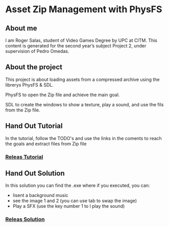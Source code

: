 # Asset Zip Management with PhysFS

## About me
I am Roger Salas, student of Video Games Degree by UPC at CITM. This content is generated for the second year’s subject Project 2, under supervision of Pedro Omedas.


## About the project
This project is about loading assets from a compressed archive using the librerys PhysFS & SDL.

PhysFS to open the Zip file and achieve the main goal.

SDL to create the windows to show a texture, play a sound, and use the fils from the Zip file.


## Hand Out Tutorial
In the tutorial, follow the TODO's and use the links in the coments to reach the goals and extract files from Zip file

### [Releas Tutorial](https://github.com/Draquian/PhysFS_Roger_Salas/releases/tag/0.0)


## Hand Out Solution
In this solution you can find the .exe where if you executed, you can:
  - lisent a background music
  - see the image 1 and 2 (you can use tab to swap the image)
  - Play a SFX (use the key number 1 to l play the sound)

### [Releas Solution](https://github.com/Draquian/PhysFS_Roger_Salas/releases/tag/1.0)
